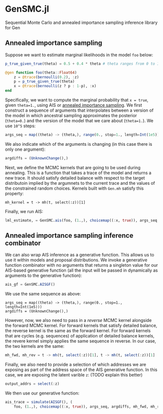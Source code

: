 # GenSMC.jl

Sequential Monte Carlo and annealed importance sampling inference library for Gen

## Annealed importance sampling

Suppose we want to estimate marginal likelihoods in the model `foo` below:
```julia
p_true_given_true(theta) = 0.5 + 0.4 * theta # theta ranges from 0 to 1

@gen function foo(theta::Float64)
    z = @trace(bernoulli(0.2), :z)
    p = p_true_given_true(theta)
    x = @trace(bernoulli(z ? p : 1-p), :x)
end
```
Specifically, we want to compute the marginal probability that `x = true`, given `theta=1.`, using AIS or [annealed importance sampling](https://arxiv.org/abs/physics/9803008).
We first construct a sequence of arguments that interpolates between a version of the model in which ancestral sampling approximates the posterior (`theta=0.`) and the version of the model that we care about (`theta=1.`).
We use `10^5` steps:
```julia
args_seq = map((theta) -> (theta,), range(0., stop=1., length=Int(1e5)))
```
We also indicate which of the arguments is changing (in this case there is only one argument):
```julia
argdiffs = (UnknownChange(),)
```
Next, we define the MCMC kernels that are going to be used during annealing.
This is a function that takes a trace of the model and returns a new trace.
It should satisfy detailed balance with respect to the target distributoin implied by the argumnets to the current trace and the values of the constrained random choices.
Kernels built with `Gen.mh` satisfy this property:
```
mh_kernel = t -> mh(t, select(:z))[1]
```
Finally, we run AIS:
```julia
lml_estimate, = GenSMC.ais(foo, (1.,), choicemap((:x, true)), args_seq, argdiffs, mh_kernel)
```

## Annealed importance sampling inference combinator

We can also wrap AIS inference as a generative function.
This allows us to use it within models and proposal distributions.
We invoke a generative function combinator with no arguments that returns a singleton value for our AIS-based generative function (all the input will be passed in dynamically as arguments to the generative function):
```julia
ais_gf = GenSMC.AISGF()
```

We use the same sequence as above:
```
args_seq = map((theta) -> (theta,), range(0., stop=1., length=Int(1e5)))
argdiffs = (UnknownChange(),)
```
However, now, we also need to pass in a *reverse* MCMC kernel alongside the forward MCMC kernel.
For forward kernels that satisfy detailed balance, the reverse kernel is the same as the forward kernel.
For forward kernels that are cycles (e.g. sequences) of application of detailed balance kernels, the revere kernel simply applies the same sequence in reverse.
In our case, the two kernels are the same:
```julia
mh_fwd, mh_rev = t -> mh(t, select(:z))[1], t -> mh(t, select(:z))[1]
```
Finally, we also need to provide a selection of which addresses we are exposing as part of the address space of the AIS generative function.
In this case, we are exposing the latent varible `z`: (TODO explain this better)
```julia
output_addrs = select(:z)
```

We then use our generative function:
```julia
ais_trace = simulate(AISGF(), (
    foo, (1.,), choicemap((:x, true)), args_seq, argdiffs, mh_fwd, mh_rev, output_addrs)
```

